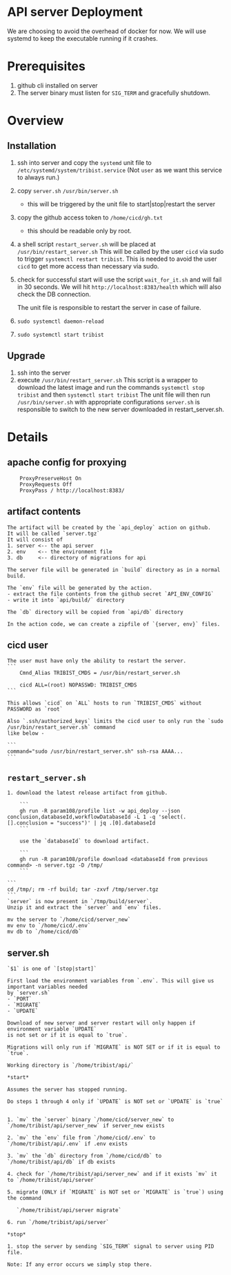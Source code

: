 # API server Deployment

We are choosing to avoid the overhead of docker for now.
We will use systemd to keep the executable running if it crashes.

# Prerequisites

1. github cli installed on server
2. The server binary must listen for `SIG_TERM` and gracefully shutdown.

# Overview

## Installation

1. ssh into server and copy the `systemd` unit file to `/etc/systemd/system/tribist.service`
   (Not `user` as we want this service to always run.)
2. copy `server.sh`  `/usr/bin/server.sh`
   - this will be triggered by the unit file to start|stop|restart the server
3. copy the github access token to `/home/cicd/gh.txt`
   - this should be readable only by root.
5. a shell script `restart_server.sh` will be placed at `/usr/bin/restart_server.sh`
   This will be called by the user `cicd` via sudo to trigger `systemctl restart tribist`.
   This is needed to avoid the user `cicd` to get more access than necessary via sudo.
5. check for successful start will use the script `wait_for_it.sh` and will fail in 30 seconds.
   We will hit `http://localhost:8383/health` which will also check the DB connection.
   
   The unit file is responsible to restart the server in case of failure.
6. `sudo systemctl daemon-reload`
7. `sudo systemctl start tribist`

## Upgrade
1. ssh into the server
2. execute `/usr/bin/restart_server.sh`
   This script is a wrapper to download the latest image and run the commands `systemctl stop tribist` and then `systemctl start tribist`
   The unit file will then run `/usr/bin/server.sh` with appropriate configurations
   `server.sh` is responsible to switch to the new server downloaded in restart_server.sh.
   
# Details 

## apache config for proxying
```
    ProxyPreserveHost On
    ProxyRequests Off
    ProxyPass / http://localhost:8383/
```

## artifact contents
    The artifact will be created by the `api_deploy` action on github.
    It will be called `server.tgz`
    It will consist of
    1. server <-- the api server
    2. env    <-- the environment file
    3. db     <-- directory of migrations for api

    The server file will be generated in `build` directory as in a normal build.

    The `env` file will be generated by the action.
    - extract the file contents from the github secret `API_ENV_CONFIG`
    - write it into `api/build/` directory

    The `db` directory will be copied from `api/db` directory

    In the action code, we can create a zipfile of `{server, env}` files.

## cicd user
    The user must have only the ability to restart the server.
    ```
        Cmnd_Alias TRIBIST_CMDS = /usr/bin/restart_server.sh
        
        cicd ALL=(root) NOPASSWD: TRIBIST_CMDS
    ```
    
    This allows `cicd` on `ALL` hosts to run `TRIBIST_CMDS` without PASSWORD as `root`
    
    Also `.ssh/authorized_keys` limits the cicd user to only run the `sudo /usr/bin/restart_server.sh` command
    like below -
    
    ```
    command="sudo /usr/bin/restart_server.sh" ssh-rsa AAAA...
    ```
## `restart_server.sh`

    1. download the latest release artifact from github.

        ```
        gh run -R param108/profile list -w api_deploy --json conclusion,databaseId,workflowDatabaseId -L 1 -q 'select(.[].conclusion = "success")' | jq .[0].databaseId
        ```

        use the `databaseId` to download artifact.

        ```
        gh run -R param108/profile download <databaseId from previous command> -n server.tgz -D /tmp/
        ```

	```
	cd /tmp/; rm -rf build; tar -zxvf /tmp/server.tgz
	```
    `server` is now present in `/tmp/build/server`.
    Unzip it and extract the `server` and `env` files.

    mv the server to `/home/cicd/server_new`
    mv env to `/home/cicd/.env`
    mv db to `/home/cicd/db`
    
## server.sh
    `$1` is one of `[stop|start]`
    
    First load the environment variables from `.env`. This will give us important variables needed
    by `server.sh`
    - `PORT`
    - `MIGRATE`
    - `UPDATE`
    
    Download of new server and server restart will only happen if environment variable `UPDATE` 
    is not set or if it is equal to `true`.
    
    Migrations will only run if `MIGRATE` is NOT SET or if it is equal to `true`.
    
    Working directory is `/home/tribist/api/`
    
    *start*
    
    Assumes the server has stopped running.
 
    Do steps 1 through 4 only if `UPDATE` is NOT set or `UPDATE` is `true`
    
    
    1. `mv` the `server` binary `/home/cicd/server_new` to `/home/tribist/api/server_new` if server_new exists

    2. `mv` the `env` file from `/home/cicd/.env` to `/home/tribist/api/.env` if .env exists
    
    3. `mv` the `db` directory from `/home/cicd/db` to `/home/tribist/api/db` if db exists
    
    4. check for `/home/tribist/api/server_new` and if it exists `mv` it to `/home/tribist/api/server`
    
    5. migrate (ONLY if `MIGRATE` is NOT set or `MIGRATE` is `true`) using the command

       `/home/tribist/api/server migrate`

    6. run `/home/tribist/api/server`
    
    *stop*
    
    1. stop the server by sending `SIG_TERM` signal to server using PID file.
    
    Note: If any error occurs we simply stop there.
